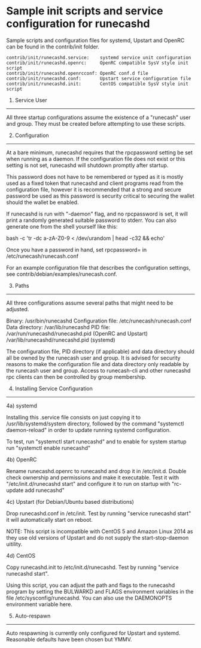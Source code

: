 Sample init scripts and service configuration for runecashd
==========================================================

Sample scripts and configuration files for systemd, Upstart and OpenRC
can be found in the contrib/init folder.

    contrib/init/runecashd.service:    systemd service unit configuration
    contrib/init/runecashd.openrc:     OpenRC compatible SysV style init script
    contrib/init/runecashd.openrcconf: OpenRC conf.d file
    contrib/init/runecashd.conf:       Upstart service configuration file
    contrib/init/runecashd.init:       CentOS compatible SysV style init script

1. Service User
---------------------------------

All three startup configurations assume the existence of a "runecash" user
and group.  They must be created before attempting to use these scripts.

2. Configuration
---------------------------------

At a bare minimum, runecashd requires that the rpcpassword setting be set
when running as a daemon.  If the configuration file does not exist or this
setting is not set, runecashd will shutdown promptly after startup.

This password does not have to be remembered or typed as it is mostly used
as a fixed token that runecashd and client programs read from the configuration
file, however it is recommended that a strong and secure password be used
as this password is security critical to securing the wallet should the
wallet be enabled.

If runecashd is run with "-daemon" flag, and no rpcpassword is set, it will
print a randomly generated suitable password to stderr.  You can also
generate one from the shell yourself like this:

bash -c 'tr -dc a-zA-Z0-9 < /dev/urandom | head -c32 && echo'

Once you have a password in hand, set rpcpassword= in /etc/runecash/runecash.conf

For an example configuration file that describes the configuration settings,
see contrib/debian/examples/runecash.conf.

3. Paths
---------------------------------

All three configurations assume several paths that might need to be adjusted.

Binary:              /usr/bin/runecashd
Configuration file:  /etc/runecash/runecash.conf
Data directory:      /var/lib/runecashd
PID file:            /var/run/runecashd/runecashd.pid (OpenRC and Upstart)
                     /var/lib/runecashd/runecashd.pid (systemd)

The configuration file, PID directory (if applicable) and data directory
should all be owned by the runecash user and group.  It is advised for security
reasons to make the configuration file and data directory only readable by the
runecash user and group.  Access to runecash-cli and other runecashd rpc clients
can then be controlled by group membership.

4. Installing Service Configuration
-----------------------------------

4a) systemd

Installing this .service file consists on just copying it to
/usr/lib/systemd/system directory, followed by the command
"systemctl daemon-reload" in order to update running systemd configuration.

To test, run "systemctl start runecashd" and to enable for system startup run
"systemctl enable runecashd"

4b) OpenRC

Rename runecashd.openrc to runecashd and drop it in /etc/init.d.  Double
check ownership and permissions and make it executable.  Test it with
"/etc/init.d/runecashd start" and configure it to run on startup with
"rc-update add runecashd"

4c) Upstart (for Debian/Ubuntu based distributions)

Drop runecashd.conf in /etc/init.  Test by running "service runecashd start"
it will automatically start on reboot.

NOTE: This script is incompatible with CentOS 5 and Amazon Linux 2014 as they
use old versions of Upstart and do not supply the start-stop-daemon uitility.

4d) CentOS

Copy runecashd.init to /etc/init.d/runecashd. Test by running "service runecashd start".

Using this script, you can adjust the path and flags to the runecashd program by
setting the BULWARKD and FLAGS environment variables in the file
/etc/sysconfig/runecashd. You can also use the DAEMONOPTS environment variable here.

5. Auto-respawn
-----------------------------------

Auto respawning is currently only configured for Upstart and systemd.
Reasonable defaults have been chosen but YMMV.
